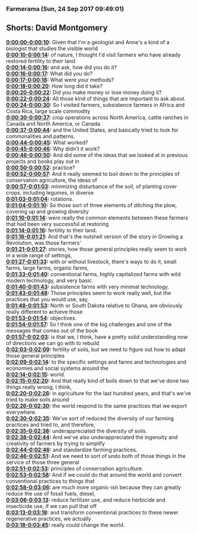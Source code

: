 ### Farmerama  (Sun, 24 Sep 2017 09:49:01)
## Shorts: David Montgomery  
**[0:00:00-0:00:10](https://soundcloud.com/farmerama-radio/short-david-montgomery#t=0:00:00):**  Given that I'm a geologist and Anne's a kind of a biologist that studies the visible world  
**[0:00:10-0:00:14](https://soundcloud.com/farmerama-radio/short-david-montgomery#t=0:00:10):**  of nature, I thought I'd visit farmers who have already restored fertility to their land  
**[0:00:14-0:00:16](https://soundcloud.com/farmerama-radio/short-david-montgomery#t=0:00:14):**  and ask, how did you do it?  
**[0:00:16-0:00:17](https://soundcloud.com/farmerama-radio/short-david-montgomery#t=0:00:16):**  What did you do?  
**[0:00:17-0:00:18](https://soundcloud.com/farmerama-radio/short-david-montgomery#t=0:00:17):**  What were your methods?  
**[0:00:18-0:00:20](https://soundcloud.com/farmerama-radio/short-david-montgomery#t=0:00:18):**  How long did it take?  
**[0:00:20-0:00:22](https://soundcloud.com/farmerama-radio/short-david-montgomery#t=0:00:20):**  Did you make money or lose money doing it?  
**[0:00:22-0:00:24](https://soundcloud.com/farmerama-radio/short-david-montgomery#t=0:00:22):**  All those kind of things that are important to ask about.  
**[0:00:24-0:00:30](https://soundcloud.com/farmerama-radio/short-david-montgomery#t=0:00:24):**  So I visited farmers, subsistence farmers in Africa and Costa Rica, large scale commodity  
**[0:00:30-0:00:37](https://soundcloud.com/farmerama-radio/short-david-montgomery#t=0:00:30):**  crop operations across North America, cattle ranches in Canada and North America, or Canada  
**[0:00:37-0:00:44](https://soundcloud.com/farmerama-radio/short-david-montgomery#t=0:00:37):**  and the United States, and basically tried to look for commonalities and patterns.  
**[0:00:44-0:00:45](https://soundcloud.com/farmerama-radio/short-david-montgomery#t=0:00:44):**  What worked?  
**[0:00:45-0:00:46](https://soundcloud.com/farmerama-radio/short-david-montgomery#t=0:00:45):**  Why didn't it work?  
**[0:00:46-0:00:50](https://soundcloud.com/farmerama-radio/short-david-montgomery#t=0:00:46):**  And did some of the ideas that we looked at in previous projects and books play out in  
**[0:00:50-0:00:52](https://soundcloud.com/farmerama-radio/short-david-montgomery#t=0:00:50):**  practice?  
**[0:00:52-0:00:57](https://soundcloud.com/farmerama-radio/short-david-montgomery#t=0:00:52):**  And it really seemed to boil down to the principles of conservation agriculture, the ideas of  
**[0:00:57-0:01:03](https://soundcloud.com/farmerama-radio/short-david-montgomery#t=0:00:57):**  minimizing disturbance of the soil, of planting cover crops, including legumes, in diverse  
**[0:01:03-0:01:04](https://soundcloud.com/farmerama-radio/short-david-montgomery#t=0:01:03):**  rotations.  
**[0:01:04-0:01:10](https://soundcloud.com/farmerama-radio/short-david-montgomery#t=0:01:04):**  So those sort of three elements of ditching the plow, covering up and growing diversity  
**[0:01:10-0:01:14](https://soundcloud.com/farmerama-radio/short-david-montgomery#t=0:01:10):**  were really the common elements between these farmers that had been very successful at restoring  
**[0:01:14-0:01:16](https://soundcloud.com/farmerama-radio/short-david-montgomery#t=0:01:14):**  fertility to their land.  
**[0:01:16-0:01:21](https://soundcloud.com/farmerama-radio/short-david-montgomery#t=0:01:16):**  And that's the nutshell version of the story in Growing a Revolution, was those farmers'  
**[0:01:21-0:01:27](https://soundcloud.com/farmerama-radio/short-david-montgomery#t=0:01:21):**  stories, how those general principles really seem to work in a wide range of settings,  
**[0:01:27-0:01:33](https://soundcloud.com/farmerama-radio/short-david-montgomery#t=0:01:27):**  with or without livestock, there's ways to do it, small farms, large farms, organic farms,  
**[0:01:33-0:01:40](https://soundcloud.com/farmerama-radio/short-david-montgomery#t=0:01:33):**  conventional farms, highly capitalized farms with wild modern technology, and very basic  
**[0:01:40-0:01:43](https://soundcloud.com/farmerama-radio/short-david-montgomery#t=0:01:40):**  subsistence farms with very minimal technology.  
**[0:01:43-0:01:48](https://soundcloud.com/farmerama-radio/short-david-montgomery#t=0:01:43):**  Those principles seem to work really well, but the practices that you would use, say,  
**[0:01:48-0:01:53](https://soundcloud.com/farmerama-radio/short-david-montgomery#t=0:01:48):**  North or South Dakota relative to Ghana, are obviously really different to achieve those  
**[0:01:53-0:01:54](https://soundcloud.com/farmerama-radio/short-david-montgomery#t=0:01:53):**  objectives.  
**[0:01:54-0:01:57](https://soundcloud.com/farmerama-radio/short-david-montgomery#t=0:01:54):**  So I think one of the big challenges and one of the messages that comes out of the book  
**[0:01:57-0:02:03](https://soundcloud.com/farmerama-radio/short-david-montgomery#t=0:01:57):**  is that we, I think, have a pretty solid understanding now of directions we can go with to rebuild  
**[0:02:03-0:02:09](https://soundcloud.com/farmerama-radio/short-david-montgomery#t=0:02:03):**  fertility of soils, but we need to figure out how to adapt those general principles  
**[0:02:09-0:02:14](https://soundcloud.com/farmerama-radio/short-david-montgomery#t=0:02:09):**  to the specific settings and farms and technologies and economies and social systems around the  
**[0:02:14-0:02:15](https://soundcloud.com/farmerama-radio/short-david-montgomery#t=0:02:14):**  world.  
**[0:02:15-0:02:20](https://soundcloud.com/farmerama-radio/short-david-montgomery#t=0:02:15):**  And that really kind of boils down to that we've done two things really wrong, I think,  
**[0:02:20-0:02:26](https://soundcloud.com/farmerama-radio/short-david-montgomery#t=0:02:20):**  in agriculture for the last hundred years, and that's we've tried to make soils around  
**[0:02:26-0:02:30](https://soundcloud.com/farmerama-radio/short-david-montgomery#t=0:02:26):**  the world respond to the same practices that we export everywhere.  
**[0:02:30-0:02:35](https://soundcloud.com/farmerama-radio/short-david-montgomery#t=0:02:30):**  We've sort of reduced the diversity of our farming practices and tried to, and therefore,  
**[0:02:35-0:02:38](https://soundcloud.com/farmerama-radio/short-david-montgomery#t=0:02:35):**  underappreciated the diversity of soils.  
**[0:02:38-0:02:44](https://soundcloud.com/farmerama-radio/short-david-montgomery#t=0:02:38):**  And we've also underappreciated the ingenuity and creativity of farmers by trying to simplify  
**[0:02:44-0:02:46](https://soundcloud.com/farmerama-radio/short-david-montgomery#t=0:02:44):**  and standardize farming practices.  
**[0:02:46-0:02:51](https://soundcloud.com/farmerama-radio/short-david-montgomery#t=0:02:46):**  And we need to sort of undo both of those things in the service of those three general  
**[0:02:51-0:02:53](https://soundcloud.com/farmerama-radio/short-david-montgomery#t=0:02:51):**  principles of conservation agriculture.  
**[0:02:53-0:02:58](https://soundcloud.com/farmerama-radio/short-david-montgomery#t=0:02:53):**  And if we could do that around the world and convert conventional practices to things that  
**[0:02:58-0:03:06](https://soundcloud.com/farmerama-radio/short-david-montgomery#t=0:02:58):**  are much more organic-ish because they can greatly reduce the use of fossil fuels, diesel,  
**[0:03:06-0:03:13](https://soundcloud.com/farmerama-radio/short-david-montgomery#t=0:03:06):**  reduce fertilizer use, and reduce herbicide and insecticide use, if we can pull that off  
**[0:03:13-0:03:18](https://soundcloud.com/farmerama-radio/short-david-montgomery#t=0:03:13):**  and transform conventional practices to these newer regenerative practices, we actually  
**[0:03:18-0:03:45](https://soundcloud.com/farmerama-radio/short-david-montgomery#t=0:03:18):**  really could change the world.  
